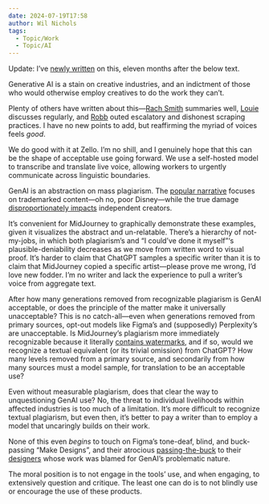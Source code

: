 ```yaml
---
date: 2024-07-19T17:58
author: Wil Nichols
tags:
  - Topic/Work
  - Topic/AI
---
```


Update: I’ve [newly written](/ai-use-a-year-later/) on this, eleven months after the below text.

Generative AI is a stain on creative industries, and an indictment of those who would otherwise employ creatives to do the work they can’t. 

Plenty of others have written about this—[Rach Smith](https://rachsmith.com/ai-is-for-the-idea-guys/) summaries well, [Louie](https://lmnt.me/blog/building-a-stronger-web.html) discusses regularly, and [Robb](https://rknight.me/blog/perplexity-ai-robotstxt-and-other-questions/) outed escalatory and dishonest scraping practices. I have no new points to add, but reaffirming the myriad of voices feels _good_.

We do good with it at Zello. I’m no shill, and I genuinely hope that this can be the shape of acceptable use going forward. We use a self-hosted model to transcribe and translate live voice, allowing workers to urgently communicate across linguistic boundaries.

GenAI is an abstraction on mass plagiarism. The [popular narrative](https://spectrum.ieee.org/midjourney-copyright) focuses on trademarked content—oh no, poor Disney—while the true damage [disproportionately impacts](https://www.polygon.com/23558946/ai-art-lawsuit-stability-stable-diffusion-deviantart-midjourney) independent creators. 

It’s convenient for MidJourney to graphically demonstrate these examples, given it visualizes the abstract and un-relatable. There’s a hierarchy of not-my-jobs, in which both plagiarism’s and “I could’ve done it myself”‘s plausible-deniability decreases as we move from written word to visual proof. It’s harder to claim that ChatGPT samples a specific writer than it is to claim that MidJourney copied a specific artist—please prove me wrong, I’d love new fodder. I’m no writer and lack the experience to pull a writer’s voice from aggregate text.

After how many generations removed from recognizable plagiarism is GenAI acceptable, or does the principle of the matter make it universally unacceptable? This is no catch-all—even when generations removed from primary sources, opt-out models like Figma’s and (supposedly) Perplexity’s are unacceptable. Is MidJourney’s plagiarism more immediately recognizable because it literally [contains watermarks](https://www.reddit.com/r/midjourney/comments/z58uul/why_does_the_pictures_have_a_watermark_kind_of/), and if so, would we recognize a textual equivalent (or its trivial omission) from ChatGPT? How many levels removed from a primary source, and secondarily from how many sources must a model sample, for translation to be an acceptable use?

Even without measurable plagiarism, does that clear the way to unquestioning GenAI use? No, the threat to individual livelihoods within affected industries is too much of a limitation. It’s more difficult to recognize textual plagiarism, but even then, it’s better to pay a writer than to employ a model that uncaringly builds on their work. 

None of this even _begins_ to touch on Figma’s tone-deaf, blind, and buck-passing “Make Designs”, and their atrocious [passing-the-buck](https://www.figma.com/blog/inside-figma-a-retrospective-on-make-designs/) to their [designers](https://mastodon.social/@maxrudberg/112694289630213024) whose work was blamed for GenAI’s problematic nature.

The moral position is to not engage in the tools’ use, and when engaging, to extensively question and critique. The least one can do is to not blindly use or encourage the use of these products.
